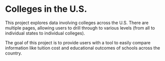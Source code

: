 # Colleges in the U.S.

This project explores data involving colleges across the U.S. There are multiple pages, allowing users to drill through to various levels (from all to individual states to individual colleges).

The goal of this project is to provide users with a tool to easily compare information like tuition cost and educational outcomes of schools across the country.
